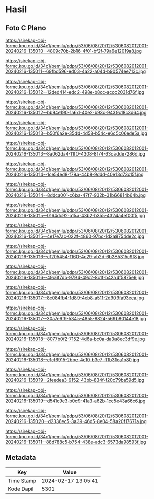 # Hasil

## Foto C Plano

https://sirekap-obj-formc.kpu.go.id/34c1/pemilu/pdpr/53/06/08/20/12/5306082012001-20240216-135010--4809c70b-2b16-4f01-bf2f-79a6e12019a8.jpg

https://sirekap-obj-formc.kpu.go.id/34c1/pemilu/pdpr/53/06/08/20/12/5306082012001-20240216-135011--69fbd596-ed03-4a22-a04d-b90574ee713c.jpg

https://sirekap-obj-formc.kpu.go.id/34c1/pemilu/pdpr/53/06/08/20/12/5306082012001-20240216-135012--12ded414-edc2-498e-b8cc-accc2031d76f.jpg

https://sirekap-obj-formc.kpu.go.id/34c1/pemilu/pdpr/53/06/08/20/12/5306082012001-20240216-135012--bb94e190-1a6d-40e2-b93c-9439c18c3d64.jpg

https://sirekap-obj-formc.kpu.go.id/34c1/pemilu/pdpr/53/06/08/20/12/5306082012001-20240216-135013--b50f6a2e-35dd-4d58-b54c-e6c5c06ede5a.jpg

https://sirekap-obj-formc.kpu.go.id/34c1/pemilu/pdpr/53/06/08/20/12/5306082012001-20240216-135013--8a062da4-11f0-4308-8174-63cadde7286d.jpg

https://sirekap-obj-formc.kpu.go.id/34c1/pemilu/pdpr/53/06/08/20/12/5306082012001-20240216-135014--1ce54ed8-f79a-44b8-9ddd-40e13d73c15f.jpg

https://sirekap-obj-formc.kpu.go.id/34c1/pemilu/pdpr/53/06/08/20/12/5306082012001-20240216-135014--8ddca001-c6ba-47f7-932b-31b66814b64b.jpg

https://sirekap-obj-formc.kpu.go.id/34c1/pemilu/pdpr/53/06/08/20/12/5306082012001-20240216-135015--0164dc92-a15a-43b2-b355-4324a4ef00f5.jpg

https://sirekap-obj-formc.kpu.go.id/34c1/pemilu/pdpr/53/06/08/20/12/5306082012001-20240216-135015--4e17e7ac-022f-4860-97bc-1d2a8754de2c.jpg

https://sirekap-obj-formc.kpu.go.id/34c1/pemilu/pdpr/53/06/08/20/12/5306082012001-20240216-135016--c1205454-1160-4c29-ab2d-6b285315c9f8.jpg

https://sirekap-obj-formc.kpu.go.id/34c1/pemilu/pdpr/53/06/08/20/12/5306082012001-20240216-135016--49c6f7db-9794-49c2-8c1f-b42a4f5875e9.jpg

https://sirekap-obj-formc.kpu.go.id/34c1/pemilu/pdpr/53/06/08/20/12/5306082012001-20240216-135017--8c084fb4-1d89-4eb8-a511-2d909fa93eea.jpg

https://sirekap-obj-formc.kpu.go.id/34c1/pemilu/pdpr/53/06/08/20/12/5306082012001-20240216-135017--30a7e9f9-5345-4855-8824-569b80144e18.jpg

https://sirekap-obj-formc.kpu.go.id/34c1/pemilu/pdpr/53/06/08/20/12/5306082012001-20240216-135018--8077b0f2-7152-4d6a-bc0a-da3a8ec3df9e.jpg

https://sirekap-obj-formc.kpu.go.id/34c1/pemilu/pdpr/53/06/08/20/12/5306082012001-20240216-135018--e1cf6915-2bbe-4c10-b3e7-ff1b31ea1b80.jpg

https://sirekap-obj-formc.kpu.go.id/34c1/pemilu/pdpr/53/06/08/20/12/5306082012001-20240216-135019--2feedea3-9152-43bb-834f-f20c79ba59d5.jpg

https://sirekap-obj-formc.kpu.go.id/34c1/pemilu/pdpr/53/06/08/20/12/5306082012001-20240216-135019--d541c9e3-b0c9-41a3-a62b-1cc5e43a66c6.jpg

https://sirekap-obj-formc.kpu.go.id/34c1/pemilu/pdpr/53/06/08/20/12/5306082012001-20240216-135020--d2336ec5-3a39-46d5-8e04-58a20f17671a.jpg

https://sirekap-obj-formc.kpu.go.id/34c1/pemilu/pdpr/53/06/08/20/12/5306082012001-20240216-135011--88d788c5-b754-438e-adc3-6573da98593f.jpg


## Metadata

| Key        | Value               |
| ---------- | ------------------- |
| Time Stamp | 2024-02-17 13:05:41 |
| Kode Dapil | 5301                |



